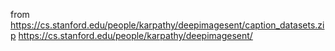 from https://cs.stanford.edu/people/karpathy/deepimagesent/caption_datasets.zip
https://cs.stanford.edu/people/karpathy/deepimagesent/
